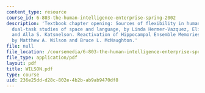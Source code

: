 ```yaml
---
content_type: resource
course_id: 6-803-the-human-intelligence-enterprise-spring-2002
description: 'Textbook chapter opening: Sources of flexibility in human cognition:
  dual-task studies of space and language, by Linda Hermer-Vazquez, Elizabeth Spelke,
  and Alla S. Katsnelson. Reactivation of Hippocampal Ensemble Memories During Sleep,
  by Matthew A. Wilson and Bruce L. McNaughton.'
file: null
file_location: /coursemedia/6-803-the-human-intelligence-enterprise-spring-2002/236e25ddd28c802e4b2bab9ab9470df8_WILSON.pdf
file_type: application/pdf
layout: pdf
title: WILSON.pdf
type: course
uid: 236e25dd-d28c-802e-4b2b-ab9ab9470df8
---
```

